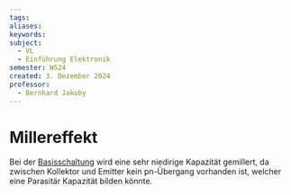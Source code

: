 ```yaml
---
tags: 
aliases: 
keywords: 
subject:
  - VL
  - Einführung Elektronik
semester: WS24
created: 3. Dezember 2024
professor:
  - Bernhard Jakoby
---
```

 
# Millereffekt

Bei der [Basisschaltung](Basisschaltung.md) wird eine sehr niedirige Kapazität gemillert, da zwischen Kollektor und Emitter kein pn-Übergang vorhanden ist, welcher eine Parasitär Kapazität bilden könnte. 

